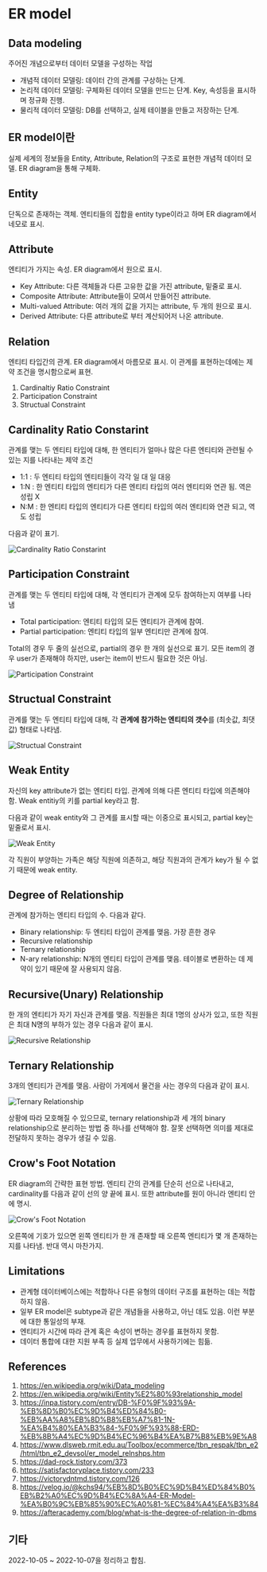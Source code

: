 # ER model

## Data modeling

주어진 개념으로부터 데이터 모델을 구성하는 작업

- 개념적 데이터 모델링: 데이터 간의 관계를 구상하는 단계.
- 논리적 데이터 모델링: 구체화된 데이터 모델을 만드는 단계. Key, 속성등을 표시하며 정규화 진행.
- 물리적 데이터 모델링: DB를 선택하고, 실제 테이블을 만들고 저장하는 단계.

## ER model이란

실제 세계의 정보들을 Entity, Attribute, Relation의 구조로 표현한 개념적 데이터 모델. ER diagram을 통해 구체화.

## Entity

단독으로 존재하는 객체. 엔티티들의 집합을 entity type이라고 하며 ER diagram에서 네모로 표시.

## Attribute

엔티티가 가지는 속성. ER diagram에서 원으로 표시.

- Key Attribute: 다른 객체들과 다른 고유한 값을 가진 attribute, 밑줄로 표시.
- Composite Attribute: Attribute들이 모여서 만들어진 attribute.
- Multi-valued Attribute: 여러 개의 값을 가지는 attribute, 두 개의 원으로 표시.
- Derived Attribute: 다른 attribute로 부터 계산되어저 나온 attribute.

## Relation

엔티티 타입간의 관계. ER diagram에서 마름모로 표시. 이 관계를 표현하는데에는 제약 조건을 명시함으로써 표현.

1. Cardinaltiy Ratio Constraint
2. Participation Constraint
3. Structual Constraint

## Cardinality Ratio Constarint

관계를 맺는 두 엔티티 타입에 대해, 한 엔티티가 얼마나 많은 다른 엔티티와 관련될 수 있는 지를 나타내는 제약 조건

- 1:1 : 두 엔티티 타입의 엔티티들이 각각 일 대 일 대응
- 1:N : 한 엔티티 타입의 엔티티가 다른 엔티티 타입의 여러 엔티티와 연관 됨. 역은 성립 X
- N:M : 한 엔티티 타입의 엔티티가 다른 엔티티 타입의 여러 엔티티와 연관 되고, 역도 성립

다음과 같이 표기.

![Cardinality Ratio Constarint](./imgs/2022-10-06-1.PNG)

## Participation Constraint

관계를 맺는 두 엔티티 타입에 대해, 각 엔티티가 관계에 모두 참여하는지 여부를 나타 냄

- Total participation: 엔티티 타입의 모든 엔티티가 관계에 참여.
- Partial participation: 엔티티 타입의 일부 엔티티만 관계에 참여.

Total의 경우 두 줄의 실선으로, partial의 경우 한 개의 실선으로 표기. 모든 item의 경우 user가 존재해야 하지만, user는 item이 반드시 필요한 것은 아님.

![Participation Constraint](./imgs/2022-10-06-2.PNG)

## Structual Constraint

관계를 맺는 두 엔티티 타입에 대해, 각 **관계에 참가하는 엔티티의 갯수**를 (최솟값, 최댓값) 형태로 나타냄.

![Structual Constraint](./imgs/2022-10-06-3.PNG)

## Weak Entity

자신의 key attribute가 없는 엔티티 타입. 관계에 의해 다른 엔티티 타입에 의존해야 함. Weak entitiy의 키를 partial key라고 함.

다음과 같이 weak entity와 그 관계를 표시할 때는 이중으로 표시되고, partial key는 밑줄로서 표시.

![Weak Entity](./imgs/2022-10-06-4.PNG)

각 직원이 부양하는 가족은 해당 직원에 의존하고, 해당 직원과의 관계가 key가 될 수 없기 때문에 weak entity.

## Degree of Relationship

관계에 참가하는 엔티티 타입의 수. 다음과 같다.

- Binary relationship: 두 엔티티 타입이 관계를 맺음. 가장 흔한 경우
- Recursive relationship
- Ternary relationship
- N-ary relationship: N개의 엔티티 타입이 관계를 맺음. 테이블로 변환하는 데 제약이 있기 때문에 잘 사용되지 않음.

## Recursive(Unary) Relationship

한 개의 엔티티가 자기 자신과 관계를 맺음. 직원들은 최대 1명의 상사가 있고, 또한 직원은 최대 N명의 부하가 있는 경우 다음과 같이 표시.

![Recursive Relationship](./imgs/2022-10-07-1.PNG)

## Ternary Relationship

3개의 엔티티가 관계를 맺음. 사람이 가게에서 물건을 사는 경우의 다음과 같이 표시.

![Ternary Relationship](./imgs/2022-10-07-2.PNG)

상황에 따라 모호해질 수 있으므로, ternary relationship과 세 개의 binary relationship으로 분리하는 방법 중 하나를 선택해야 함. 잘못 선택하면 의미를 제대로 전달하지 못하는 경우가 생길 수 있음.

## Crow's Foot Notation

ER diagram의 간략한 표현 방법. 엔티티 간의 관계를 단순히 선으로 나타내고, cardinality를 다음과 같이 선의 양 끝에 표시. 또한 attribute를 원이 아니라 엔티티 안에 명시.

![Crow's Foot Notation](./imgs/2022-10-07-3.PNG)

오른쪽에 기호가 있으면 왼쪽 엔티티가 한 개 존재할 때 오른쪽 엔티티가 몇 개 존재하는 지를 나타냄. 반대 역시 마찬가지.

## Limitations

- 관계형 데이터베이스에는 적합하나 다른 유형의 데이터 구조를 표현하는 데는 적합하지 않음.
- 일부 ER model은 subtype과 같은 개념들을 사용하고, 아닌 데도 있음. 이런 부분에 대한 통일성의 부재.
- 엔티티가 시간에 따라 관계 혹은 속성이 변하는 경우를 표현하지 못함.
- 데이터 통합에 대한 지원 부족 등 실제 업무에서 사용하기에는 힘듦.

## References

1. https://en.wikipedia.org/wiki/Data_modeling
2. https://en.wikipedia.org/wiki/Entity%E2%80%93relationship_model
3. https://inpa.tistory.com/entry/DB-%F0%9F%93%9A-%EB%8D%B0%EC%9D%B4%ED%84%B0-%EB%AA%A8%EB%8D%B8%EB%A7%81-1N-%EA%B4%80%EA%B3%84-%F0%9F%93%88-ERD-%EB%8B%A4%EC%9D%B4%EC%96%B4%EA%B7%B8%EB%9E%A8
4. https://www.dlsweb.rmit.edu.au/Toolbox/ecommerce/tbn_respak/tbn_e2/html/tbn_e2_devsol/er_model_relnshps.htm
5. https://dad-rock.tistory.com/373
6. https://satisfactoryplace.tistory.com/233
7. https://victorydntmd.tistory.com/126
8. https://velog.io/@kchs94/%EB%8D%B0%EC%9D%B4%ED%84%B0%EB%B2%A0%EC%9D%B4%EC%8A%A4-ER-Model-%EA%B0%9C%EB%85%90%EC%A0%81-%EC%84%A4%EA%B3%84
9. https://afteracademy.com/blog/what-is-the-degree-of-relation-in-dbms

## 기타

2022-10-05 ~ 2022-10-07을 정리하고 합침.
